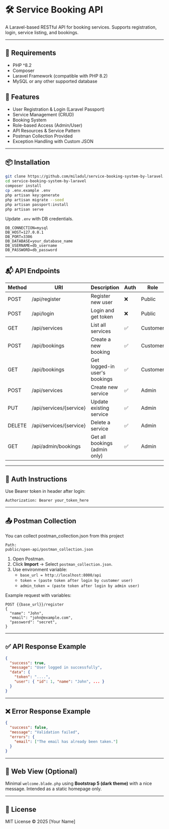 # 🛠️ Service Booking API

A Laravel-based RESTful API for booking services. Supports registration, login, service listing, and bookings.

---

## 🚀 Requirements

- PHP ^8.2
- Composer
- Laravel Framework (compatible with PHP 8.2)
- MySQL or any other supported database

## 🚀 Features

- User Registration & Login (Laravel Passport)
- Service Management (CRUD)
- Booking System
- Role-based Access (Admin/User)
- API Resources & Service Pattern
- Postman Collection Provided
- Exception Handling with Custom JSON

---

## 📦 Installation

```bash
git clone https://github.com/miladul/service-booking-system-by-laravel.git
cd service-booking-system-by-laravel
composer install
cp .env.example .env
php artisan key:generate
php artisan migrate --seed
php artisan passport:install
php artisan serve
```

Update `.env` with DB credentials.

```
DB_CONNECTION=mysql
DB_HOST=127.0.0.1
DB_PORT=3306
DB_DATABASE=your_database_name
DB_USERNAME=db_username
DB_PASSWORD=db_password

```

---

## 📬 API Endpoints

| Method | URI                         | Description                         | Auth | Role     |
|--------|-----------------------------|-------------------------------------|------|----------|
| POST   | /api/register               | Register new user                   | ❌   | Public   |
| POST   | /api/login                  | Login and get token                 | ❌   | Public   |
| GET    | /api/services               | List all services                   | ✅   | Customer |
| POST   | /api/bookings               | Create a new booking                | ✅   | Customer |
| GET    | /api/bookings               | Get logged-in user's bookings       | ✅   | Customer |
| POST   | /api/services               | Create new service                  | ✅   | Admin    |
| PUT    | /api/services/{service}     | Update existing service             | ✅   | Admin    |
| DELETE | /api/services/{service}     | Delete a service                    | ✅   | Admin    |
| GET    | /api/admin/bookings         | Get all bookings (admin only)       | ✅   | Admin    |

---

## 🔐 Auth Instructions

Use Bearer token in header after login:

```
Authorization: Bearer your_token_here
```

---

## 📤 Postman Collection
You can collect postman_collection.json
from this project

```
Path: 
public/open-api/postman_collection.json

```


1. Open Postman.
2. Click **Import** → Select `postman_collection.json`.
3. Use environment variable:
    - `base_url = http://localhost:8000/api`
    - `token = (paste token after login by customer user)`
    - `admin_token = (paste token after login by admin user)`

Example request with variables:

```http
POST {{base_url}}/register
{
  "name": "John",
  "email": "john@example.com",
  "password": "secret",
}
```

---

## ✅ API Response Example

```json
{
  "success": true,
  "message": "User logged in successfully",
  "data": {
    "token": "....",
    "user": { "id": 1, "name": "John", ... }
  }
}
```

---

## ❌ Error Response Example

```json
{
  "success": false,
  "message": "Validation failed",
  "errors": {
    "email": ["The email has already been taken."]
  }
}
```

---

## 🎨 Web View (Optional)

Minimal `welcome.blade.php` using **Bootstrap 5 (dark theme)** with a nice message. Intended as a static homepage only.

---

## 📄 License

MIT License © 2025 [Your Name]
